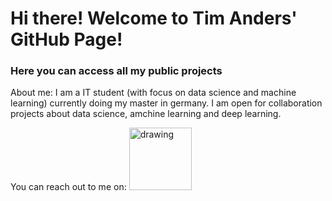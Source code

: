 # Hi there! Welcome to Tim Anders' GitHub Page!
### Here you can access all my public projects

About me: I am a IT student (with focus on data science and machine learning) currently doing my master in germany.
I am open for collaboration projects about data science, amchine learning and deep learning.

You can reach out to me on:
<a href="https://www.linkedin.com/in/tim-anders/"><img src="https://res.cloudinary.com/importdata/image/upload/v1595012354/linkedin_t9qiwy.png" alt="drawing" width="100"/>
<!--
**Mechamod/Mechamod** is a ✨ _special_ ✨ repository because its `README.md` (this file) appears on your GitHub profile.

Here are some ideas to get you started:

- 🔭 I’m currently working on ...
- 🌱 I’m currently learning ...
- 👯 I’m looking to collaborate on ...
- 🤔 I’m looking for help with ...
- 💬 Ask me about ...
- 📫 How to reach me: ...
- 😄 Pronouns: ...
- ⚡ Fun fact: ...
-->
